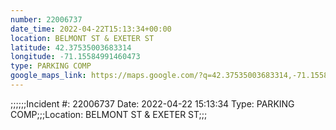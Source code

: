 ```yaml
---
number: 22006737
date_time: 2022-04-22T15:13:34+00:00
location: BELMONT ST & EXETER ST
latitude: 42.37535003683314
longitude: -71.15584991460473
type: PARKING COMP
google_maps_link: https://maps.google.com/?q=42.37535003683314,-71.15584991460473
---
```


;;;;;;Incident #: 22006737  Date: 2022-04-22 15:13:34   Type: PARKING COMP;;;Location: BELMONT ST & EXETER ST;;;
